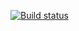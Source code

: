 [![Build status](https://ci.appveyor.com/api/projects/status/wrclrm1llw2t0qtu?svg=true)](https://ci.appveyor.com/project/DesertScream/selenide)
